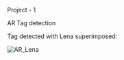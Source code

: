 Project - 1


AR Tag detection

Tag detected with Lena superimposed:









![AR_Lena](https://user-images.githubusercontent.com/8612835/81491855-01543400-9261-11ea-8f56-744623c1375d.PNG)
